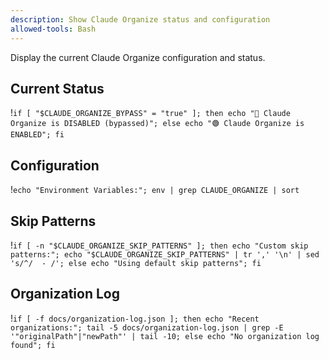 ```yaml
---
description: Show Claude Organize status and configuration
allowed-tools: Bash
---
```


Display the current Claude Organize configuration and status.

## Current Status

!`if [ "$CLAUDE_ORGANIZE_BYPASS" = "true" ]; then echo "🔴 Claude Organize is DISABLED (bypassed)"; else echo "🟢 Claude Organize is ENABLED"; fi`

## Configuration

!`echo "Environment Variables:"; env | grep CLAUDE_ORGANIZE | sort`

## Skip Patterns

!`if [ -n "$CLAUDE_ORGANIZE_SKIP_PATTERNS" ]; then echo "Custom skip patterns:"; echo "$CLAUDE_ORGANIZE_SKIP_PATTERNS" | tr ',' '\n' | sed 's/^/  - /'; else echo "Using default skip patterns"; fi`

## Organization Log

!`if [ -f docs/organization-log.json ]; then echo "Recent organizations:"; tail -5 docs/organization-log.json | grep -E '"originalPath"|"newPath"' | tail -10; else echo "No organization log found"; fi`
